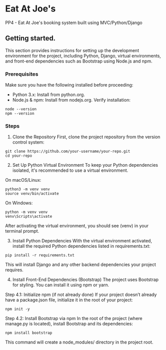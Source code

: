 # Eat At Joe's
PP4 - Eat At Joe's booking system built using MVC/Python/Django

## Getting started.
This section provides instructions for setting up the development environment for the project, including Python, Django, virtual environments, and front-end dependencies such as Bootstrap using Node.js and npm.

### Prerequisites
Make sure you have the following installed before proceeding:

- Python 3.x: Install from python.org.
- Node.js & npm: Install from nodejs.org. Verify installation:
```
node --version
npm --version
```

### Steps
1. Clone the Repository
First, clone the project repository from the version control system:

```
git clone https://github.com/your-username/your-repo.git
cd your-repo
```
2. Set Up Python Virtual Environment
To keep your Python dependencies isolated, it's recommended to use a virtual environment.

On macOS/Linux:
```
python3 -m venv venv
source venv/bin/activate
```
On Windows:
```
python -m venv venv
venv\Scripts\activate
```
After activating the virtual environment, you should see (venv) in your terminal prompt.

3. Install Python Dependencies
With the virtual environment activated, install the required Python dependencies listed in requirements.txt:
```
pip install -r requirements.txt
```
This will install Django and any other backend dependencies your project requires.

4. Install Front-End Dependencies (Bootstrap)
The project uses Bootstrap for styling. You can install it using npm or yarn.

Step 4.1: Initialize npm (if not already done)
If your project doesn’t already have a package.json file, initialize it in the root of your project:

```
npm init -y
```
Step 4.2: Install Bootstrap via npm
In the root of the project (where manage.py is located), install Bootstrap and its dependencies:

```
npm install bootstrap
```
This command will create a node_modules/ directory in the project root.